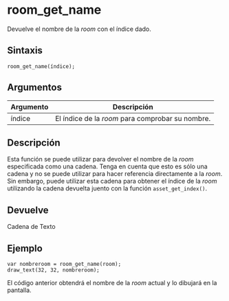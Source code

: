 # room_get_name

Devuelve el nombre de la _room_ con el índice dado.

## Sintaxis

  
```gml  
room_get_name(índice);  
```  

## Argumentos

Argumento|Descripción|  
---|---|  
índice|El índice de la _room_ para comprobar su nombre.|  

## Descripción

Esta función se puede utilizar para devolver el nombre de la _room_ especificada como una cadena. Tenga en cuenta que esto es sólo una cadena y no se puede utilizar para hacer referencia directamente a la _room_. Sin embargo, puede utilizar esta cadena para obtener el índice de la _room_ utilizando la cadena devuelta juento con la función `asset_get_index()`.

## Devuelve

Cadena de Texto

## Ejemplo

  
```gml  
var nombreroom = room_get_name(room);  
draw_text(32, 32, nombreroom);  
```  
El código anterior obtendrá el nombre de la _room_ actual y lo dibujará en la pantalla.